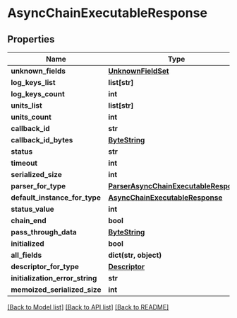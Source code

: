# AsyncChainExecutableResponse

## Properties
Name | Type | Description | Notes
------------ | ------------- | ------------- | -------------
**unknown_fields** | [**UnknownFieldSet**](UnknownFieldSet.md) |  | [optional] 
**log_keys_list** | **list[str]** |  | [optional] 
**log_keys_count** | **int** |  | [optional] 
**units_list** | **list[str]** |  | [optional] 
**units_count** | **int** |  | [optional] 
**callback_id** | **str** |  | [optional] 
**callback_id_bytes** | [**ByteString**](ByteString.md) |  | [optional] 
**status** | **str** |  | [optional] 
**timeout** | **int** |  | [optional] 
**serialized_size** | **int** |  | [optional] 
**parser_for_type** | [**ParserAsyncChainExecutableResponse**](ParserAsyncChainExecutableResponse.md) |  | [optional] 
**default_instance_for_type** | [**AsyncChainExecutableResponse**](AsyncChainExecutableResponse.md) |  | [optional] 
**status_value** | **int** |  | [optional] 
**chain_end** | **bool** |  | [optional] 
**pass_through_data** | [**ByteString**](ByteString.md) |  | [optional] 
**initialized** | **bool** |  | [optional] 
**all_fields** | **dict(str, object)** |  | [optional] 
**descriptor_for_type** | [**Descriptor**](Descriptor.md) |  | [optional] 
**initialization_error_string** | **str** |  | [optional] 
**memoized_serialized_size** | **int** |  | [optional] 

[[Back to Model list]](../README.md#documentation-for-models) [[Back to API list]](../README.md#documentation-for-api-endpoints) [[Back to README]](../README.md)

